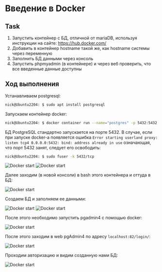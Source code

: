 # Введение в Docker
## Task
1) Запустить контейнер с БД, отличной от mariaDB, используя инструкции на сайте: https://hub.docker.com/
2) Добавить в контейнер hostname такой же, как hostname системы через переменную
3) Заполнить БД данными через консоль
4) Запустить phpmyadmin (в контейнере) и через веб проверить, что все введенные данные доступны

## Ход выполнения
Устанавливаем postgresql:
```bash
nick@Ubuntu2204: $ sudo apt install postgresql

```
Запускаем контейнер docker:
```bash
nick@Ubuntu2204: $ docker container run --name="postgres" -p 5432:5432 -e POSTGRES_USER=root -e POSTGRES_PASSWORD=root postgres:9.6.24
```
БД PostgreSQL стандартно запускается на порте 5432. В случае, если при запуске docker-а появляется ошибка
`Error starting userland proxy: listen tcp4 0.0.0.0:5432: bind: address already in use` означающая, что порт 5432 занят, следует его освободить:
```bash
nick@Ubuntu2204: $ sudo fuser -k 5432/tcp
```
![Docker start](/source/img1.png)
![Docker start](/source/img2.png)

Далее заходим (в новой консоли) в bash этого контейнера и оттуда в БД:   

![Docker start](/source/img3.png)

Создаем БД и заполняем ее данными:

![Docker start](/source/img4.png)
![Docker start](/source/img5.png)

После этого необходимо запустить pgadmin4 с помощью docker:

![Docker start](/source/img6.png)

После этого заходим в web pgAdmin4 по адресу `localhost:82/login/`:

![Docker start](/source/img7.png)

Проходим авторизацию и видим созданную нами БД:

![Docker start](/source/img8.png)